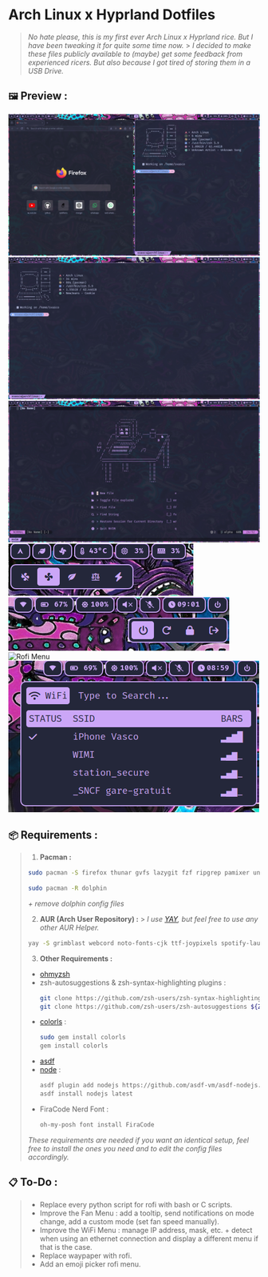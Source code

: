 # Arch Linux x Hyprland Dotfiles

> _No hate please, this is my first ever Arch Linux x Hyprland rice. But I have been tweaking it for quite some time now._ > _I decided to make these files publicly available to (maybe) get some feedback from experienced ricers. But also because I got tired of storing them in a USB Drive._

## `🖼️` Preview :

![Firefox and Terminal](./images/firefox-and-terminal.png)
![Terminal](./images/terminal.png)
![Neovim](./images/neovim.png)
![Fan Menu](./images/fan-menu.png)
![Power Menu](./images/power-menu.png)
![Rofi Menu](./images/rofi-menu.png)
![WiFi Menu](./images/wifi-menu.png)

## `📦` Requirements :

> 1. **Pacman :**
>
> ```bash
> sudo pacman -S firefox thunar gvfs lazygit fzf ripgrep pamixer unzip dotnet-runtime dotnet-sdk dunst wl-clipboard wev swww brightnessctl power-profiles-daemon ruby zsh hyprlock waybar neofetch nwg-look neovim curl git cliphist pavucontrol github-cli bluez bluez-utils blueman
> ```
>
> ```bash
> sudo pacman -R dolphin
> ```
>
> _+ remove dolphin config files_
>
> 2. **AUR (Arch User Repository) :** > _I use [YAY](https://github.com/Jguer/yay), but feel free to use any other AUR Helper._
>
> ```bash
> yay -S grimblast webcord noto-fonts-cjk ttf-joypixels spotify-launcher oh-my-posh waypaper catppuccin-gtk-theme-mocha nbfc-linux
> ```
>
> 3. **Other Requirements :**
>
> - [ohmyzsh](https://ohmyz.sh/)
> - zsh-autosuggestions & zsh-syntax-highlighting plugins :
>   ```bash
>   git clone https://github.com/zsh-users/zsh-syntax-highlighting.git ${ZSH_CUSTOM:-~/.oh-my-zsh/custom}/plugins/zsh-syntax-highlighting
>   git clone https://github.com/zsh-users/zsh-autosuggestions ${ZSH_CUSTOM:-~/.oh-my-zsh/custom}/plugins/zsh-autosuggestions
>   ```
> - [colorls](https://github.com/athityakumar/colorls) :
>   ```bash
>   sudo gem install colorls
>   gem install colorls
>   ```
> - [asdf](https://asdf-vm.com/)
> - [node](https://nodejs.org/en) :
>   ```bash
>   asdf plugin add nodejs https://github.com/asdf-vm/asdf-nodejs.git
>   asdf install nodejs latest
>   ```
> - FiraCode Nerd Font :
>   ```bash
>   oh-my-posh font install FiraCode
>   ```
>
> _These requirements are needed if you want an identical setup, feel free to install the ones you need and to edit the config files accordingly._

## `📋` To-Do :

> - Replace every python script for rofi with bash or C scripts.
> - Improve the Fan Menu : add a tooltip, send notifications on mode change, add a custom mode (set fan speed manually).
> - Improve the WiFi Menu : manage IP address, mask, etc. + detect when using an ethernet connection and display a different menu if that is the case.
> - Replace waypaper with rofi.
> - Add an emoji picker rofi menu.
